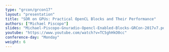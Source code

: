 ```yaml
---
type: "grcon/grcon17"
layout: "presentation"
title: "SDR on GPUs: Practical OpenCL Blocks and Their Performance"
authors: ["Michael Piscopo"]
slides: "Michael-Piscopo-Gnuradio-Opencl-Enabled-Blocks-GRCon-2017v7.pdf"
youtube: "https://www.youtube.com/watch?v=TC5ghHkO0cc"
conference-day: "Monday"
weight: 6
---
```

